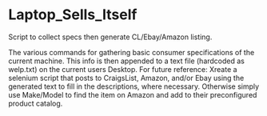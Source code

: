 # Laptop_Sells_Itself
Script to collect specs then generate CL/Ebay/Amazon listing.

The various commands for gathering basic consumer specifications of the
current machine. This info is then appended to a text file (hardcoded as
welp.txt) on the current users Desktop. For future reference: Xreate a
selenium script that posts to CraigsList, Amazon, and/or Ebay using the
generated text to fill in the descriptions, where necessary. Otherwise
simply use Make/Model to find the item on Amazon and add to their
preconfigured product catalog.
